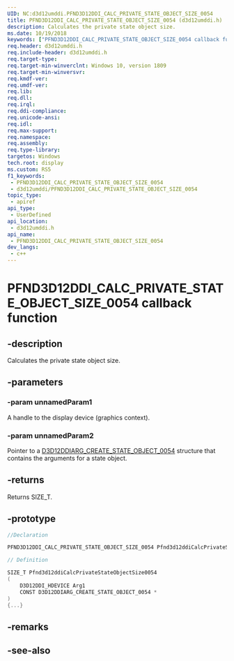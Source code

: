 ```yaml
---
UID: NC:d3d12umddi.PFND3D12DDI_CALC_PRIVATE_STATE_OBJECT_SIZE_0054
title: PFND3D12DDI_CALC_PRIVATE_STATE_OBJECT_SIZE_0054 (d3d12umddi.h)
description: Calculates the private state object size.
ms.date: 10/19/2018
keywords: ["PFND3D12DDI_CALC_PRIVATE_STATE_OBJECT_SIZE_0054 callback function"]
req.header: d3d12umddi.h
req.include-header: d3d12umddi.h
req.target-type: 
req.target-min-winverclnt: Windows 10, version 1809
req.target-min-winversvr: 
req.kmdf-ver: 
req.umdf-ver: 
req.lib: 
req.dll: 
req.irql: 
req.ddi-compliance: 
req.unicode-ansi: 
req.idl: 
req.max-support: 
req.namespace: 
req.assembly: 
req.type-library: 
targetos: Windows
tech.root: display
ms.custom: RS5
f1_keywords:
 - PFND3D12DDI_CALC_PRIVATE_STATE_OBJECT_SIZE_0054
 - d3d12umddi/PFND3D12DDI_CALC_PRIVATE_STATE_OBJECT_SIZE_0054
topic_type:
 - apiref
api_type:
 - UserDefined
api_location:
 - d3d12umddi.h
api_name:
 - PFND3D12DDI_CALC_PRIVATE_STATE_OBJECT_SIZE_0054
dev_langs:
 - c++
---
```


# PFND3D12DDI_CALC_PRIVATE_STATE_OBJECT_SIZE_0054 callback function


## -description

Calculates the private state object size.

## -parameters

### -param unnamedParam1

A handle to the display device (graphics context).

### -param unnamedParam2

Pointer to a [D3D12DDIARG_CREATE_STATE_OBJECT_0054](ns-d3d12umddi-d3d12ddiarg_create_state_object_0054.md) structure that contains the arguments for a state object.

## -returns

Returns SIZE_T.

## -prototype

```cpp
//Declaration

PFND3D12DDI_CALC_PRIVATE_STATE_OBJECT_SIZE_0054 Pfnd3d12ddiCalcPrivateStateObjectSize0054; 

// Definition

SIZE_T Pfnd3d12ddiCalcPrivateStateObjectSize0054 
(
	D3D12DDI_HDEVICE Arg1
	CONST D3D12DDIARG_CREATE_STATE_OBJECT_0054 *
)
{...}

```

## -remarks

## -see-also

